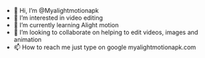 - 👋 Hi, I’m @Myalightmotionapk
- 👀 I’m interested in video editing
- 🌱 I’m currently learning Alight motion
- 💞️ I’m looking to collaborate on helping to edit videos, images and animation 
- 📫 How to reach me just type on google myalightmotionapk.com

<!---
Myalightmotionapk/Myalightmotionapk is a ✨ special ✨ repository because its `README.md` (this file) appears on your GitHub profile.
You can click the Preview link to take a look at your changes.
--->
